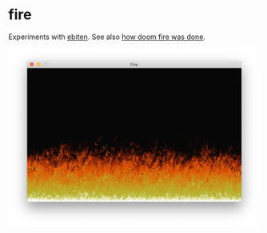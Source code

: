 # fire

Experiments with [ebiten](https://github.com/hajimehoshi/ebiten).
See also [how doom fire was done](http://fabiensanglard.net/doom_fire_psx/).

![preview](fire.png)
